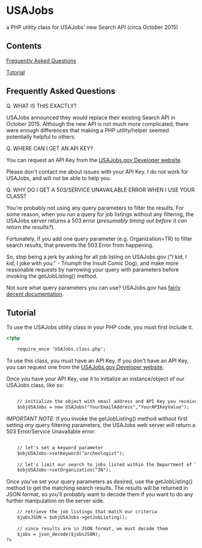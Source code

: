 # USAJobs

a PHP utility class for USAJobs' new Search API (circa October 2015)

## Contents

[Frequently Asked Questions](#frequently-asked-questions)

[Tutorial](#tutorial)

## Frequently Asked Questions

Q. WHAT IS THIS EXACTLY?

USAJobs announced they would replace their existing Search API in October 2015. Although the new API is not much more complicated, there were enough differences that making a PHP utility/helper seemed potentially helpful to others.

Q. WHERE CAN I GET AN API KEY?

You can request an API Key from the [USAJobs.gov Developer website](https://developer.usajobs.gov/Search-API/Request-API-Key).

Please don't contact me about issues with your API Key. I do not work for USAJobs, and will not be able to help you.

Q. WHY DO I GET A 503/SERVICE UNAVAILABLE ERROR WHEN I USE YOUR CLASS?

You're probably not using any query parameters to filter the results. For some reason, when you run a query for job listings without any filtering, the USAJobs server returns a 503 error (_presumably timing out before it can return the results?_).  

Fortunately, if you add one query parameter (e.g. Organization=TR) to filter search results, that prevents the 503 Error from happening. 

So, stop being a jerk by asking for all job listing on USAJobs.gov ("I kid, I kid, I joke with you." - Triumph the Insult Comic Dog), and make more reasonable requests by narrowing your query with parameters before invoking the getJobListing() method.

Not sure what query parameters you can use? USAJobs.gov has [fairly decent documentation](https://developer.usajobs.gov/Search-API/API-Query-Parameters).

## Tutorial

To use the USAJobs utility class in your PHP code, you must first include it.

```html
<?php

	require_once 'USAJobs.class.php';
```

To use this class, you must have an API Key. If you don't have an API Key, you can request one from the [USAJobs.gov Developer website](https://developer.usajobs.gov/Search-API/Request-API-Key). 

Once you have your API Key, use it to initialize an instance/object of our USAJobs class, like so:

```html

	// initialize the object with email address and API Key you received from USAJobs website
	$objUSAJobs = new USAJobs("YourEmailAddress","YourAPIKeyValue");
```



*IMPORTANT NOTE:* If you invoke the getJobListing() method without first setting _any_ query filtering parameters, the USAJobs web server will return a 503 Error/Service Unavailable error. 

```html

	// let's set a keyword parameter
	$objUSAJobs->setKeyword("archeologist");
	
	// let's limit our search to jobs listed within the Department of The Interior
	$objUSAJobs->setOrganization("IN");
```



Once you've set your query parameters as desired, use the getJobListing() method to get the matching search results. The results will be returned in JSON format, so you'll probably want to decode them if you want to do any further manipulation on the server side.

```html
	// retrieve the job listings that match our criteria
	$jobsJSON = $objUSAJobs->getJobListing();
	
	// since results are in JSON format, we must decode them
	$jobs = json_decode($jobsJSON);
?>
```


